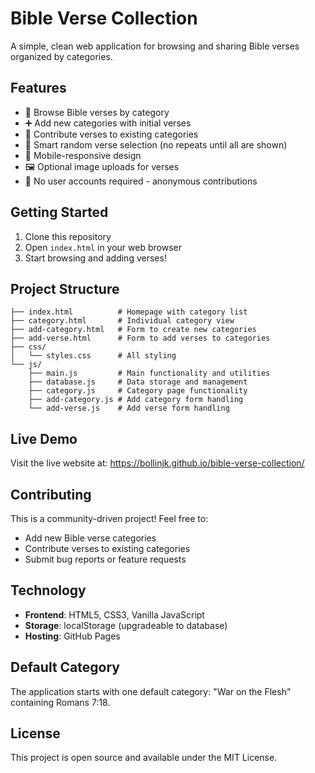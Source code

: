 # Bible Verse Collection

A simple, clean web application for browsing and sharing Bible verses organized by categories.

## Features

- 📖 Browse Bible verses by category
- ➕ Add new categories with initial verses
- 📝 Contribute verses to existing categories
- 🔄 Smart random verse selection (no repeats until all are shown)
- 📱 Mobile-responsive design
- 🖼️ Optional image uploads for verses
- 🚫 No user accounts required - anonymous contributions

## Getting Started

1. Clone this repository
2. Open `index.html` in your web browser
3. Start browsing and adding verses!

## Project Structure

```
├── index.html          # Homepage with category list
├── category.html       # Individual category view
├── add-category.html   # Form to create new categories
├── add-verse.html      # Form to add verses to categories
├── css/
│   └── styles.css      # All styling
└── js/
    ├── main.js         # Main functionality and utilities
    ├── database.js     # Data storage and management
    ├── category.js     # Category page functionality
    ├── add-category.js # Add category form handling
    └── add-verse.js    # Add verse form handling
```

## Live Demo

Visit the live website at: https://bollinjk.github.io/bible-verse-collection/

## Contributing

This is a community-driven project! Feel free to:
- Add new Bible verse categories
- Contribute verses to existing categories
- Submit bug reports or feature requests

## Technology

- **Frontend**: HTML5, CSS3, Vanilla JavaScript
- **Storage**: localStorage (upgradeable to database)
- **Hosting**: GitHub Pages

## Default Category

The application starts with one default category: "War on the Flesh" containing Romans 7:18.

## License

This project is open source and available under the MIT License.
